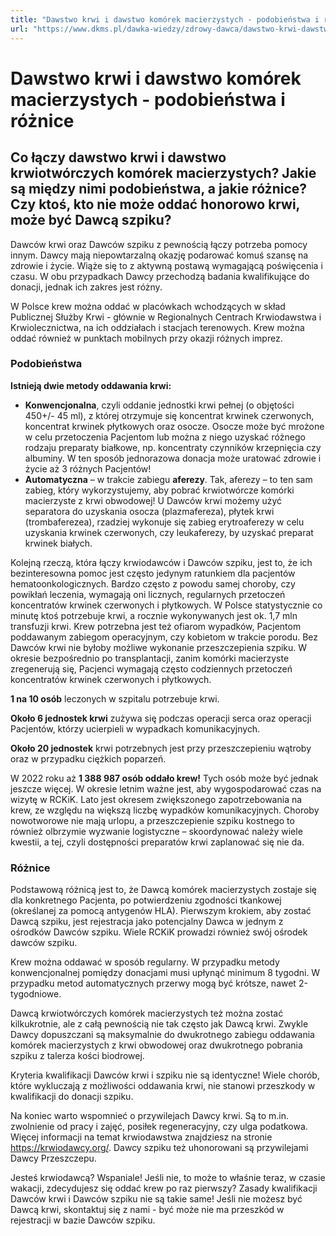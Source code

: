```yaml
---
title: "Dawstwo krwi i dawstwo komórek macierzystych - podobieństwa i różnice"
url: "https://www.dkms.pl/dawka-wiedzy/zdrowy-dawca/dawstwo-krwi-dawstwo-komorek-macierzystych-podobienstwa-oraz-roznice"
---
```


# Dawstwo krwi i dawstwo komórek macierzystych - podobieństwa i różnice

## Co łączy dawstwo krwi i dawstwo krwiotwórczych komórek macierzystych? Jakie są między nimi podobieństwa, a jakie różnice? Czy ktoś, kto nie może oddać honorowo krwi, może być Dawcą szpiku?

Dawców krwi oraz Dawców szpiku z pewnością łączy potrzeba pomocy innym. Dawcy mają niepowtarzalną okazję podarować komuś szansę na zdrowie i życie. Wiąże się to z aktywną postawą wymagającą poświęcenia i czasu. W obu przypadkach Dawcy przechodzą badania kwalifikujące do donacji, jednak ich zakres jest różny.


W Polsce krew można oddać w placówkach wchodzących w skład Publicznej Służby Krwi \- głównie w Regionalnych Centrach Krwiodawstwa i Krwiolecznictwa, na ich oddziałach i stacjach terenowych. Krew można oddać również w punktach mobilnych przy okazji różnych imprez.


### Podobieństwa


**Istnieją dwie metody oddawania krwi:**


* **Konwencjonalna**, czyli oddanie jednostki krwi pełnej (o objętości 450\+/\- 45 ml), z której otrzymuje się koncentrat krwinek czerwonych, koncentrat krwinek płytkowych oraz osocze. Osocze może być mrożone w celu przetoczenia Pacjentom lub można z niego uzyskać różnego rodzaju preparaty białkowe, np. koncentraty czynników krzepnięcia czy albuminy. W ten sposób jednorazowa donacja może uratować zdrowie i życie aż 3 różnych Pacjentów!
* **Automatyczna** – w trakcie zabiegu **aferezy**. Tak, aferezy – to ten sam zabieg, który wykorzystujemy, aby pobrać krwiotwórcze komórki macierzyste z krwi obwodowej! U Dawców krwi możemy użyć separatora do uzyskania osocza (plazmafereza), płytek krwi (trombaferezea), rzadziej wykonuje się zabieg erytroaferezy w celu uzyskania krwinek czerwonych, czy leukaferezy, by uzyskać preparat krwinek białych.


Kolejną rzeczą, która łączy krwiodawców i Dawców szpiku, jest to, że ich bezinteresowna pomoc jest często jedynym ratunkiem dla pacjentów hematoonkologicznych. Bardzo często z powodu samej choroby, czy powikłań leczenia, wymagają oni licznych, regularnych przetoczeń koncentratów krwinek czerwonych i płytkowych. W Polsce statystycznie co minutę ktoś potrzebuje krwi, a rocznie wykonywanych jest ok. 1,7 mln transfuzji krwi. Krew potrzebna jest też ofiarom wypadków, Pacjentom poddawanym zabiegom operacyjnym, czy kobietom w trakcie porodu. Bez Dawców krwi nie byłoby możliwe wykonanie przeszczepienia szpiku. W okresie bezpośrednio po transplantacji, zanim komórki macierzyste zregenerują się, Pacjenci wymagają często codziennych przetoczeń koncentratów krwinek czerwonych i płytkowych.


**1 na 10 osób** leczonych w szpitalu potrzebuje krwi.


**Około 6 jednostek krwi** zużywa się podczas operacji serca oraz operacji Pacjentów, którzy ucierpieli w wypadkach komunikacyjnych.


**Około 20 jednostek** krwi potrzebnych jest przy przeszczepieniu wątroby oraz w przypadku ciężkich poparzeń.


W 2022 roku aż **1 388 987 osób oddało krew!** Tych osób może być jednak jeszcze więcej. W okresie letnim ważne jest, aby wygospodarować czas na wizytę w RCKiK. Lato jest okresem zwiększonego zapotrzebowania na krew, ze względu na większą liczbę wypadków komunikacyjnych. Choroby nowotworowe nie mają urlopu, a przeszczepienie szpiku kostnego to również olbrzymie wyzwanie logistyczne – skoordynować należy wiele kwestii, a tej, czyli dostępności preparatów krwi zaplanować się nie da.


### Różnice


Podstawową różnicą jest to, że Dawcą komórek macierzystych zostaje się dla konkretnego Pacjenta, po potwierdzeniu zgodności tkankowej (określanej za pomocą antygenów HLA). Pierwszym krokiem, aby zostać Dawcą szpiku, jest rejestracja jako potencjalny Dawca w jednym z ośrodków Dawców szpiku. Wiele RCKiK prowadzi również swój ośrodek dawców szpiku.


Krew można oddawać w sposób regularny. W przypadku metody konwencjonalnej pomiędzy donacjami musi upłynąć minimum 8 tygodni. W przypadku metod automatycznych przerwy mogą być krótsze, nawet 2\-tygodniowe.


Dawcą krwiotwórczych komórek macierzystych też można zostać kilkukrotnie, ale z całą pewnością nie tak często jak Dawcą krwi. Zwykle Dawcy dopuszczani są maksymalnie do dwukrotnego zabiegu oddawania komórek macierzystych z krwi obwodowej oraz dwukrotnego pobrania szpiku z talerza kości biodrowej.


Kryteria kwalifikacji Dawców krwi i szpiku nie są identyczne! Wiele chorób, które wykluczają z możliwości oddawania krwi, nie stanowi przeszkody w kwalifikacji do donacji szpiku.


Na koniec warto wspomnieć o przywilejach Dawcy krwi. Są to m.in. zwolnienie od pracy i zajęć, posiłek regeneracyjny, czy ulga podatkowa. Więcej informacji na temat krwiodawstwa znajdziesz na stronie <https://krwiodawcy.org/>. Dawcy szpiku też uhonorowani są przywilejami Dawcy Przeszczepu.


Jesteś krwiodawcą? Wspaniale! Jeśli nie, to może to właśnie teraz, w czasie wakacji, zdecydujesz się oddać krew po raz pierwszy? Zasady kwalifikacji Dawców krwi i Dawców szpiku nie są takie same! Jeśli nie możesz być Dawcą krwi, skontaktuj się z nami \- być może nie ma przeszkód w rejestracji w bazie Dawców szpiku.


